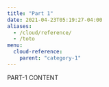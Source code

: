 ```yaml
---
title: "Part 1"
date: 2021-04-23T05:19:27-04:00
aliases:
  - /cloud/reference/
  - /toto
menu:
  cloud-reference:
    parent: "category-1"
---
```


PART-1 CONTENT
